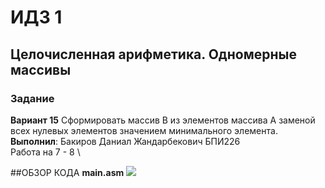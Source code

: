 # ИДЗ 1
## Целочисленная арифметика. Одномерные массивы
### Задание
**Вариант 15**
Сформировать массив B из элементов массива A заменой всех нулевых элементов значением минимального элемента. \
**Выполнил**: Бакиров Даниал Жандарбекович БПИ226 \
Работа на 7 - 8 \

##ОБЗОР КОДА
**main.asm**
<image src="C:\HSE\ABC\ИДЗ_1\images\main.png">

